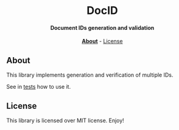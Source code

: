 <div align=center>

# DocID

#### Document IDs generation and validation

**[About](#about)** - [License](#license)

</div>

## About

This library implements generation and verification of multiple IDs.

See in [tests](tests) how to use it.

## License

This library is licensed over MIT license. Enjoy!
